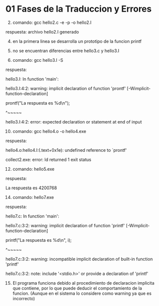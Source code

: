 ﻿# 01 Fases de la Traduccion y Errores

2. comando: gcc hello2.c -e -p -o hello2.I

respuesta: archivo hello2.I generado

4. en la primera linea se desarrolla un prototipo de la funcion printf

5. no se encuentran diferencias entre hello3.c y hello3.I


6. comando: gcc hello3.I -S

respuesta:

hello3.I: In function 'main':

hello3.I:4:2: warning: implicit declaration of function 'prontf' [-Wimplicit-function-declaration]

  prontf("La respuesta es %d\n");

  ^~~~~~

hello3.I:4:2: error: expected declaration or statement at end of input

10. comando: gcc hello4.o -o hello4.exe

respuesta: 

hello4.o:hello4.I:(.text+0x1e): undefined reference to `prontf'

collect2.exe: error: ld returned 1 exit status


12. comando: hello5.exe

respuesta:

La respuesta es 4200768

14. comando: hello7.exe

respuesta:

hello7.c: In function 'main':

hello7.c:3:2: warning: implicit declaration of function 'printf' [-Wimplicit-function-declaration]

  printf("La respuesta es %d\n", i);

  ^~~~~~

hello7.c:3:2: warning: incompatible implicit declaration of built-in function 'printf'

hello7.c:3:2: note: include '<stdio.h>' or provide a declaration of 'printf'

15. El programa funciona debido al procedimiento de declaracion implicita que contiene,
por lo que puede deducir el comportamiento de la funcion. (Aunque en el sistema lo considere como 
warning ya que es incorrecto)
